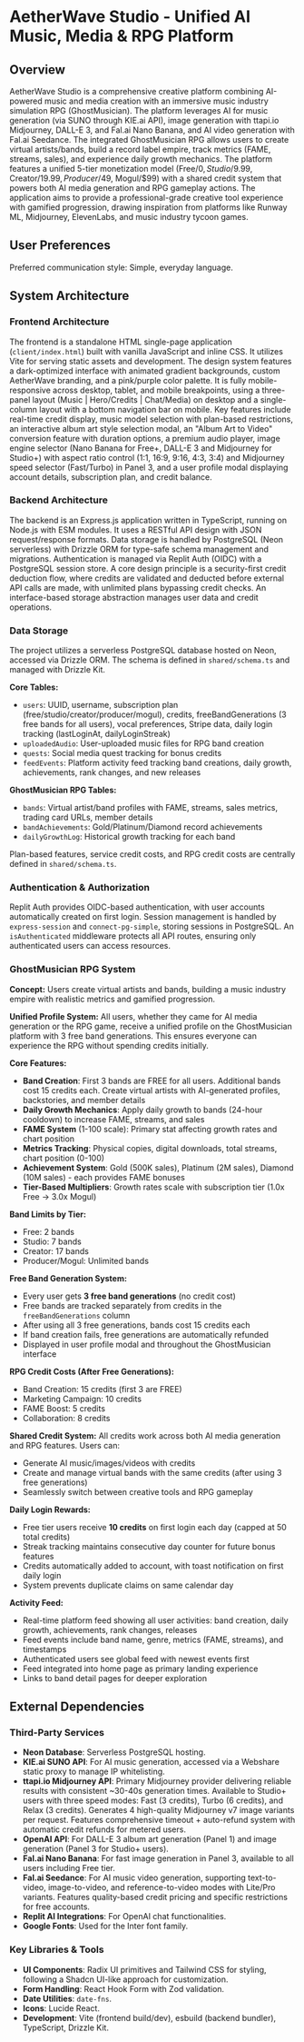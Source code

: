 # AetherWave Studio - Unified AI Music, Media & RPG Platform

## Overview

AetherWave Studio is a comprehensive creative platform combining AI-powered music and media creation with an immersive music industry simulation RPG (GhostMusician). The platform leverages AI for music generation (via SUNO through KIE.ai API), image generation with ttapi.io Midjourney, DALL-E 3, and Fal.ai Nano Banana, and AI video generation with Fal.ai Seedance. The integrated GhostMusician RPG allows users to create virtual artists/bands, build a record label empire, track metrics (FAME, streams, sales), and experience daily growth mechanics. The platform features a unified 5-tier monetization model (Free/$0, Studio/$9.99, Creator/$19.99, Producer/$49, Mogul/$99) with a shared credit system that powers both AI media generation and RPG gameplay actions. The application aims to provide a professional-grade creative tool experience with gamified progression, drawing inspiration from platforms like Runway ML, Midjourney, ElevenLabs, and music industry tycoon games.

## User Preferences

Preferred communication style: Simple, everyday language.

## System Architecture

### Frontend Architecture

The frontend is a standalone HTML single-page application (`client/index.html`) built with vanilla JavaScript and inline CSS. It utilizes Vite for serving static assets and development. The design system features a dark-optimized interface with animated gradient backgrounds, custom AetherWave branding, and a pink/purple color palette. It is fully mobile-responsive across desktop, tablet, and mobile breakpoints, using a three-panel layout (Music | Hero/Credits | Chat/Media) on desktop and a single-column layout with a bottom navigation bar on mobile. Key features include real-time credit display, music model selection with plan-based restrictions, an interactive album art style selection modal, an "Album Art to Video" conversion feature with duration options, a premium audio player, image engine selector (Nano Banana for Free+, DALL-E 3 and Midjourney for Studio+) with aspect ratio control (1:1, 16:9, 9:16, 4:3, 3:4) and Midjourney speed selector (Fast/Turbo) in Panel 3, and a user profile modal displaying account details, subscription plan, and credit balance.

### Backend Architecture

The backend is an Express.js application written in TypeScript, running on Node.js with ESM modules. It uses a RESTful API design with JSON request/response formats. Data storage is handled by PostgreSQL (Neon serverless) with Drizzle ORM for type-safe schema management and migrations. Authentication is managed via Replit Auth (OIDC) with a PostgreSQL session store. A core design principle is a security-first credit deduction flow, where credits are validated and deducted before external API calls are made, with unlimited plans bypassing credit checks. An interface-based storage abstraction manages user data and credit operations.

### Data Storage

The project utilizes a serverless PostgreSQL database hosted on Neon, accessed via Drizzle ORM. The schema is defined in `shared/schema.ts` and managed with Drizzle Kit. 

**Core Tables:**
- `users`: UUID, username, subscription plan (free/studio/creator/producer/mogul), credits, freeBandGenerations (3 free bands for all users), vocal preferences, Stripe data, daily login tracking (lastLoginAt, dailyLoginStreak)
- `uploadedAudio`: User-uploaded music files for RPG band creation
- `quests`: Social media quest tracking for bonus credits
- `feedEvents`: Platform activity feed tracking band creations, daily growth, achievements, rank changes, and new releases

**GhostMusician RPG Tables:**
- `bands`: Virtual artist/band profiles with FAME, streams, sales metrics, trading card URLs, member details
- `bandAchievements`: Gold/Platinum/Diamond record achievements
- `dailyGrowthLog`: Historical growth tracking for each band

Plan-based features, service credit costs, and RPG credit costs are centrally defined in `shared/schema.ts`.

### Authentication & Authorization

Replit Auth provides OIDC-based authentication, with user accounts automatically created on first login. Session management is handled by `express-session` and `connect-pg-simple`, storing sessions in PostgreSQL. An `isAuthenticated` middleware protects all API routes, ensuring only authenticated users can access resources.

### GhostMusician RPG System

**Concept:**
Users create virtual artists and bands, building a music industry empire with realistic metrics and gamified progression.

**Unified Profile System:**
All users, whether they came for AI media generation or the RPG game, receive a unified profile on the GhostMusician platform with 3 free band generations. This ensures everyone can experience the RPG without spending credits initially.

**Core Features:**
- **Band Creation**: First 3 bands are FREE for all users. Additional bands cost 15 credits each. Create virtual artists with AI-generated profiles, backstories, and member details
- **Daily Growth Mechanics**: Apply daily growth to bands (24-hour cooldown) to increase FAME, streams, and sales
- **FAME System** (1-100 scale): Primary stat affecting growth rates and chart position
- **Metrics Tracking**: Physical copies, digital downloads, total streams, chart position (0-100)
- **Achievement System**: Gold (500K sales), Platinum (2M sales), Diamond (10M sales) - each provides FAME bonuses
- **Tier-Based Multipliers**: Growth rates scale with subscription tier (1.0x Free → 3.0x Mogul)

**Band Limits by Tier:**
- Free: 2 bands
- Studio: 7 bands
- Creator: 17 bands
- Producer/Mogul: Unlimited bands

**Free Band Generation System:**
- Every user gets **3 free band generations** (no credit cost)
- Free bands are tracked separately from credits in the `freeBandGenerations` column
- After using all 3 free generations, bands cost 15 credits each
- If band creation fails, free generations are automatically refunded
- Displayed in user profile modal and throughout the GhostMusician interface

**RPG Credit Costs (After Free Generations):**
- Band Creation: 15 credits (first 3 are FREE)
- Marketing Campaign: 10 credits
- FAME Boost: 5 credits
- Collaboration: 8 credits

**Shared Credit System:**
All credits work across both AI media generation and RPG features. Users can:
- Generate AI music/images/videos with credits
- Create and manage virtual bands with the same credits (after using 3 free generations)
- Seamlessly switch between creative tools and RPG gameplay

**Daily Login Rewards:**
- Free tier users receive **10 credits** on first login each day (capped at 50 total credits)
- Streak tracking maintains consecutive day counter for future bonus features
- Credits automatically added to account, with toast notification on first daily login
- System prevents duplicate claims on same calendar day

**Activity Feed:**
- Real-time platform feed showing all user activities: band creation, daily growth, achievements, rank changes, releases
- Feed events include band name, genre, metrics (FAME, streams), and timestamps
- Authenticated users see global feed with newest events first
- Feed integrated into home page as primary landing experience
- Links to band detail pages for deeper exploration

## External Dependencies

### Third-Party Services

-   **Neon Database**: Serverless PostgreSQL hosting.
-   **KIE.ai SUNO API**: For AI music generation, accessed via a Webshare static proxy to manage IP whitelisting.
-   **ttapi.io Midjourney API**: Primary Midjourney provider delivering reliable results with consistent ~30-40s generation times. Available to Studio+ users with three speed modes: Fast (3 credits), Turbo (6 credits), and Relax (3 credits). Generates 4 high-quality Midjourney v7 image variants per request. Features comprehensive timeout + auto-refund system with automatic credit refunds for metered users.
-   **OpenAI API**: For DALL-E 3 album art generation (Panel 1) and image generation (Panel 3 for Studio+ users).
-   **Fal.ai Nano Banana**: For fast image generation in Panel 3, available to all users including Free tier.
-   **Fal.ai Seedance**: For AI music video generation, supporting text-to-video, image-to-video, and reference-to-video modes with Lite/Pro variants. Features quality-based credit pricing and specific restrictions for free accounts.
-   **Replit AI Integrations**: For OpenAI chat functionalities.
-   **Google Fonts**: Used for the Inter font family.

### Key Libraries & Tools

-   **UI Components**: Radix UI primitives and Tailwind CSS for styling, following a Shadcn UI-like approach for customization.
-   **Form Handling**: React Hook Form with Zod validation.
-   **Date Utilities**: `date-fns`.
-   **Icons**: Lucide React.
-   **Development**: Vite (frontend build/dev), esbuild (backend bundler), TypeScript, Drizzle Kit.